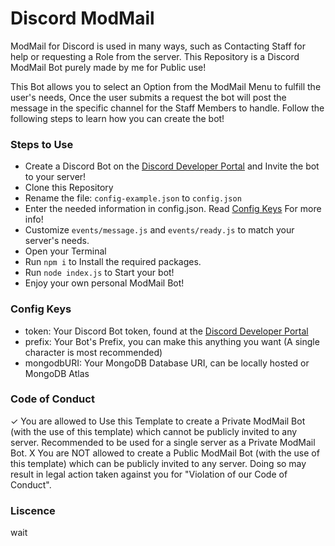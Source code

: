 # Discord ModMail

ModMail for Discord is used in many ways, such as Contacting Staff for help or requesting a Role from the server. This Repository is a Discord ModMail Bot purely made by me for Public use!

This Bot allows you to select an Option from the ModMail Menu to fulfill the user's needs, Once the user submits a request the bot will post the message in the specific channel for the Staff Members to handle. Follow the following steps to learn how you can create the bot!

### Steps to Use

- Create a Discord Bot on the [Discord Developer Portal](https://discord.com/developers) and Invite the bot to your server!
- Clone this Repository
- Rename the file: `config-example.json` to `config.json`
- Enter the needed information in config.json. Read [Config Keys](https://github.com/sascox555/ModMail-Discord#config-keys) For more info!
- Customize `events/message.js` and `events/ready.js` to match your server's needs.
- Open your Terminal
- Run `npm i` to Install the required packages.
- Run `node index.js` to Start your bot!
- Enjoy your own personal ModMail Bot!

### Config Keys

- token: Your Discord Bot token, found at the [Discord Developer Portal](https://discord.com/developers)
- prefix: Your Bot's Prefix, you can make this anything you want (A single character is most recommended)
- mongodbURI: Your MongoDB Database URI, can be locally hosted or MongoDB Atlas

### Code of Conduct

✓ You are allowed to Use this Template to create a Private ModMail Bot (with the use of this template) which cannot be publicly invited to any server. Recommended to be used for a single server as a Private ModMail Bot.
X You are NOT allowed to create a Public ModMail Bot (with the use of this template) which can be publicly invited to any server. Doing so may result in legal action taken against you for "Violation of our Code of Conduct".

### Liscence
wait
